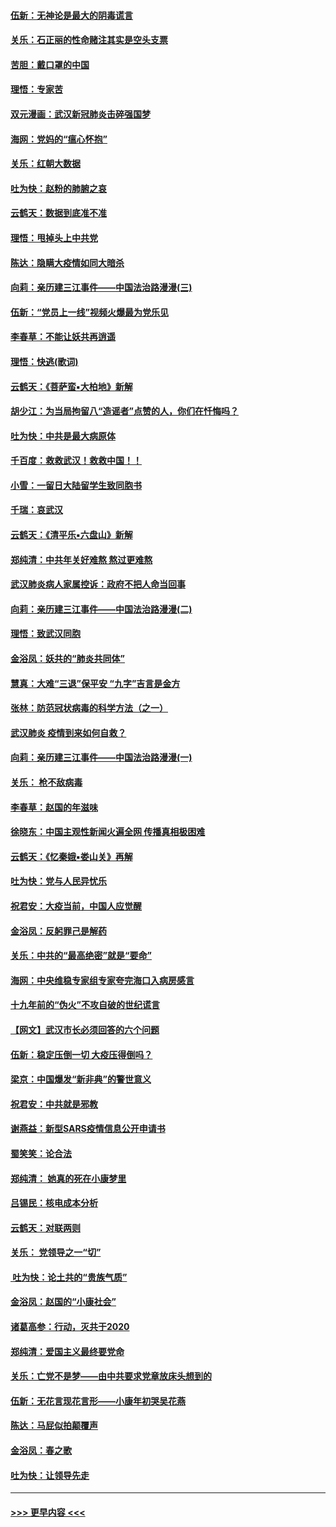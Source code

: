 #### [伍新：无神论是最大的阴毒谎言](../pages/nsc993/n11846129.md?t=02070411) 
#### [关乐：石正丽的性命赌注其实是空头支票](../pages/nsc993/n11846109.md?t=02070411) 
#### [苦胆：戴口罩的中国](../pages/nsc993/n11845576.md?t=02070411) 
#### [理悟：专家苦](../pages/nsc993/n11845564.md?t=02070411) 
#### [双元漫画：武汉新冠肺炎击碎强国梦](../pages/nsc993/n11843320.md?t=02070411) 
#### [海网：党妈的“瘟心怀抱”](../pages/nsc993/n11840740.md?t=02070411) 
#### [关乐：红朝大数据](../pages/nsc993/n11840675.md?t=02070411) 
#### [吐为快：赵粉的肺腑之哀](../pages/nsc993/n11840618.md?t=02070411) 
#### [云鹤天：数据到底准不准](../pages/nsc993/n11840325.md?t=02070411) 
#### [理悟：甩掉头上中共党](../pages/nsc993/n11838826.md?t=02070411) 
#### [陈达：隐瞒大疫情如同大暗杀](../pages/nsc993/n11838771.md?t=02070411) 
#### [向莉：亲历建三江事件——中国法治路漫漫(三)](../pages/nsc993/n11831825.md?t=02070411) 
#### [伍新：“党员上一线”视频火爆最为党乐见](../pages/nsc993/n11838200.md?t=02070411) 
#### [李春草：不能让妖共再逍遥](../pages/nsc993/n11838102.md?t=02070411) 
#### [理悟：快逃(歌词)](../pages/nsc993/n11838083.md?t=02070411) 
#### [云鹤天：《菩萨蛮▪大柏地》新解](../pages/nsc993/n11838059.md?t=02070411) 
#### [胡少江：为当局拘留八“造谣者”点赞的人，你们在忏悔吗？](../pages/nsc993/n11836801.md?t=02070411) 
#### [吐为快：中共是最大病原体](../pages/nsc993/n11836748.md?t=02070411) 
#### [千百度：救救武汉！救救中国！！](../pages/nsc993/n11836145.md?t=02070411) 
#### [小雪：一留日大陆留学生致同胞书](../pages/nsc993/n11834624.md?t=02070411) 
#### [千瑞：哀武汉](../pages/nsc993/n11833647.md?t=02070411) 
#### [云鹤天：《清平乐▪六盘山》新解](../pages/nsc993/n11833611.md?t=02070411) 
#### [郑纯清：中共年关好难熬 熬过更难熬](../pages/nsc993/n11833489.md?t=02070411) 
#### [武汉肺炎病人家属控诉：政府不把人命当回事](../pages/nsc993/n11833205.md?t=02070411) 
#### [向莉：亲历建三江事件——中国法治路漫漫(二)](../pages/nsc993/n11829102.md?t=02070411) 
#### [理悟：致武汉同胞](../pages/nsc993/n11831522.md?t=02070411) 
#### [金浴凤：妖共的“肺炎共同体”](../pages/nsc993/n11829448.md?t=02070411) 
#### [慧真：大难“三退”保平安 “九字”吉言是金方](../pages/nsc993/n11829501.md?t=02070411) 
#### [张林：防范冠状病毒的科学方法（之一）](../pages/nsc993/n11828618.md?t=02070411) 
#### [武汉肺炎 疫情到来如何自救？](../pages/nsc993/n11827632.md?t=02070411) 
#### [向莉：亲历建三江事件——中国法治路漫漫(一)](../pages/nsc993/n11827190.md?t=02070411) 
#### [关乐： 枪不敌病毒](../pages/nsc993/n11826746.md?t=02070411) 
#### [李春草：赵国的年滋味](../pages/nsc993/n11826321.md?t=02070411) 
#### [徐晓东：中国主观性新闻火遍全网 传播真相极困难](../pages/nsc993/n11826508.md?t=02070411) 
#### [云鹤天：《忆秦娥▪娄山关》再解](../pages/nsc993/n11824682.md?t=02070411) 
#### [吐为快：党与人民异忧乐](../pages/nsc993/n11824660.md?t=02070411) 
#### [祝君安：大疫当前，中国人应觉醒](../pages/nsc993/n11821946.md?t=02070411) 
#### [金浴凤：反躬罪己是解药](../pages/nsc993/n11820280.md?t=02070411) 
#### [关乐：中共的“最高绝密”就是“要命”](../pages/nsc993/n11816946.md?t=02070411) 
#### [海网：中央维稳专家组专家夸完海口入病房感言](../pages/nsc993/n11815138.md?t=02070411) 
#### [十九年前的“伪火”不攻自破的世纪谎言](../pages/nsc993/n11813238.md?t=02070411) 
#### [【网文】武汉市长必须回答的六个问题](../pages/nsc993/n11813848.md?t=02070411) 
#### [伍新：稳定压倒一切 大疫压得倒吗？](../pages/nsc993/n11812634.md?t=02070411) 
#### [梁京：中国爆发“新非典”的警世意义](../pages/nsc993/n11812554.md?t=02070411) 
#### [祝君安：中共就是邪教](../pages/nsc993/n11812431.md?t=02070411) 
#### [谢燕益：新型SARS疫情信息公开申请书](../pages/nsc993/n11808840.md?t=02070411) 
#### [蜀笑笑：论合法](../pages/nsc993/n11808064.md?t=02070411) 
#### [郑纯清： 她真的死在小康梦里](../pages/nsc993/n11806623.md?t=02070411) 
#### [吕锡民：核电成本分析](../pages/nsc993/n11806284.md?t=02070411) 
#### [云鹤天：对联两则](../pages/nsc993/n11805957.md?t=02070411) 
#### [关乐： 党领导之一“切”](../pages/nsc993/n11804505.md?t=02070411) 
#### [ 吐为快：论土共的“贵族气质”](../pages/nsc993/n11804490.md?t=02070411) 
#### [金浴凤：赵国的“小康社会”](../pages/nsc993/n11804452.md?t=02070411) 
#### [诸葛高参：行动，灭共于2020](../pages/nsc993/n11804120.md?t=02070411) 
#### [郑纯清：爱国主义最终要党命](../pages/nsc993/n11802197.md?t=02070411) 
#### [关乐：亡党不是梦——由中共要求党章放床头想到的](../pages/nsc993/n11802156.md?t=02070411) 
#### [伍新：无花言现花言形——小康年初哭吴花燕](../pages/nsc993/n11800044.md?t=02070411) 
#### [陈达：马屁似拍颠覆声](../pages/nsc993/n11800010.md?t=02070411) 
#### [金浴凤：春之歌](../pages/nsc993/n11797687.md?t=02070411) 
#### [吐为快：让领导先走](../pages/nsc993/n11797512.md?t=02070411) 

----
#### [ >>> 更早内容 <<< ](../indexes/nsc993-earlier.md)

